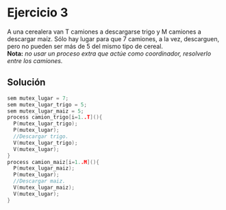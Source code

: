 Ejercicio 3
======
A una cerealera van T camiones a descargarse trigo y M camiones a descargar maíz. Sólo hay lugar para que 7 camiones, a la vez, descarguen, pero no pueden ser más de 5 del mismo tipo de cereal.
<br><strong>Nota:</strong> <em>no usar un proceso extra que actúe como coordinador, resolverlo entre los camiones.</em>

Solución
------
```c
sem mutex_lugar = 7;
sem mutex_lugar_trigo = 5;
sem mutex_lugar_maiz = 5;
process camion_trigo[i=1..T](){
  P(mutex_lugar_trigo);
  P(mutex_lugar);
  //Descargar trigo.
  V(mutex_lugar_trigo);
  V(mutex_lugar);
}
process camion_maiz[i=1..M](){
  P(mutex_lugar_maiz);
  P(mutex_lugar);
  //Descargar maiz.
  V(mutex_lugar_maiz);
  V(mutex_lugar);
}
```
